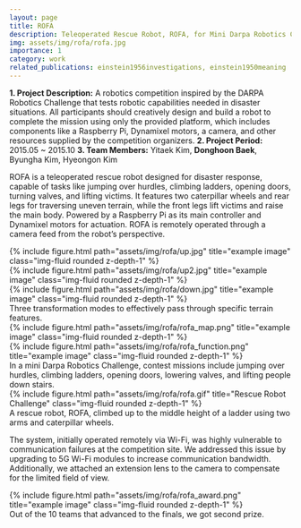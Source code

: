 ```yaml
---
layout: page
title: ROFA
description: Teleoperated Rescue Robot, ROFA, for Mini Darpa Robotics Challenge
img: assets/img/rofa/rofa.jpg
importance: 1
category: work
related_publications: einstein1956investigations, einstein1950meaning
---
```


<b>1. Project Description:</b> A robotics competition inspired by the DARPA Robotics Challenge that tests robotic capabilities needed in disaster situations. All participants should creatively design and build a robot to complete the mission using only the provided platform, which includes components like a Raspberry Pi, Dynamixel motors, a camera, and other resources supplied by the competition organizers.
<b>2. Project Period:</b> 2015.05 ~ 2015.10
<b>3. Team Members:</b> Yitaek Kim, <b>Donghoon Baek</b>, Byungha Kim, Hyeongon Kim

ROFA is a teleoperated rescue robot designed for disaster response, capable of tasks like jumping over hurdles, climbing ladders, opening doors, turning valves, and lifting victims. It features two caterpillar wheels and rear legs for traversing uneven terrain, while the front legs lift victims and raise the main body. Powered by a Raspberry Pi as its main controller and Dynamixel motors for actuation. ROFA is remotely operated through a camera feed from the robot’s perspective. 


<div class="row">
    <div class="col-sm mt-3 mt-md-0">
        {% include figure.html path="assets/img/rofa/up.jpg" title="example image" class="img-fluid rounded z-depth-1" %}
    </div>
    <div class="col-sm mt-3 mt-md-0">
        {% include figure.html path="assets/img/rofa/up2.jpg" title="example image" class="img-fluid rounded z-depth-1" %}
    </div>
    <div class="col-sm mt-3 mt-md-0">
        {% include figure.html path="assets/img/rofa/down.jpg" title="example image" class="img-fluid rounded z-depth-1" %}
    </div>
</div>
<div class="caption">
    Three transformation modes to effectively pass through specific terrain features.
</div>


<div class="row justify-content-sm-center">
    <div class="col-sm-8 mt-3 mt-md-0">
        {% include figure.html path="assets/img/rofa/rofa_map.png" title="example image" class="img-fluid rounded z-depth-1" %}
    </div>
    <div class="col-sm-4 mt-3 mt-md-0">
        {% include figure.html path="assets/img/rofa/rofa_function.png" title="example image" class="img-fluid rounded z-depth-1" %}
    </div>
</div>
<div class="caption">
    In a mini Darpa Robotics Challenge, contest missions include jumping over hurdles, climbing ladders, opening doors, lowering valves, and lifting people down stairs.  
</div>


<div class="row">
    <div class="col-sm mt-3 mt-md-0">
        {% include figure.html path="assets/img/rofa/rofa.gif" title="Rescue Robot Challenge" class="img-fluid rounded z-depth-1" %}
    </div>
</div>
<div class="caption">
    A rescue robot, ROFA, climbed up to the middle height of a ladder using two arms and caterpillar wheels.
</div>

The system, initially operated remotely via Wi-Fi, was highly vulnerable to communication failures at the competition site. We addressed this issue by upgrading to 5G Wi-Fi modules to increase communication bandwidth. Additionally, we attached an extension lens to the camera to compensate for the limited field of view.

<div class="row justify-content-sm-center">
    <div class="col-sm-8 mt-3 mt-md-0">
        {% include figure.html path="assets/img/rofa/rofa_award.png" title="example image" class="img-fluid rounded z-depth-1" %}
    </div>
</div>
<div class="caption">
    Out of the 10 teams that advanced to the finals, we got second prize.  
</div>



